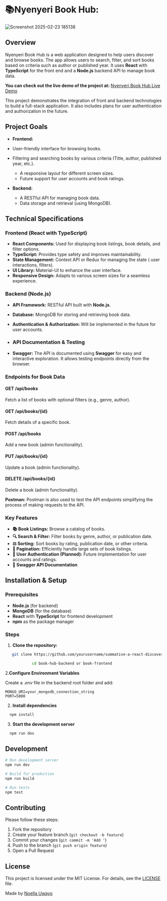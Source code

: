# 📚Nyenyeri Book Hub: 

![Screenshot 2025-02-23 185138](https://github.com/user-attachments/assets/c4bedb63-446f-4678-a195-48b9b9dcce8e)


## Overview
Nyenyeri Book Hub is a web application designed to help users discover and browse books. The app allows users to search, filter, and sort books based on criteria such as author or  published year. It uses **React** with **TypeScript** for the front end and a **Node.js** backend API to manage book data. 

**You can check out the live demo of the project at:**  [Nyenyeri Book Hub Live Demo](https://whimsical-babka-17c8c7.netlify.app/)

This project demonstrates the integration of front and backend technologies to build a full-stack application. It also includes plans for user authentication and authorization in the future.

## Project Goals

- **Frontend:**
 - User-friendly interface for browsing books.
- Filtering and searching books by various criteria (Title, author, published year, etc.).
  - A responsive layout for different screen sizes.
  - Future support for user accounts and book ratings.

- **Backend:**
  - A RESTful API for managing book data.
  - Data storage and retrieval (using MongoDB).

## Technical Specifications

### Frontend (React with TypeScript)

- **React Components:** Used for displaying book listings, book details, and filter options.
- **TypeScript:** Provides type safety and improves maintainability.
- **State Management:** Context API or Redux for managing the state ( user interactions, filters).
- **UI Library:** Material-UI to enhance the user interface.
- **Responsive Design:** Adapts to various screen sizes for a seamless experience.

### Backend (Node.js)

- **API Framework:** RESTful API built with **Node.js**.
- **Database:** MongoDB for storing and retrieving book data.
- **Authentication & Authorization:** Will be implemented in the future for user accounts.
  
- ### API Documentation & Testing
  
- **Swagger:** The API is documented using **Swagger** for easy and interactive exploration. It allows testing endpoints directly from the browser.

### Endpoints for Book Data

#### GET /api/books
Fetch a list of books with optional filters (e.g., genre, author).
#### GET /api/books/{id}
Fetch details of a specific book.
#### POST /api/books
Add a new book (admin functionality).
#### PUT /api/books/{id}
Update a book (admin functionality).
#### DELETE /api/books/{id}
Delete a book (admin functionality).

**Postman:** Postman is also used to test the API endpoints simplifying the process of making requests to the API.

### Key Features
- **📚 Book Listings:** Browse a catalog of books.
- **🔍 Search & Filter:** Filter books by genre, author, or publication date.
- **⚖️ Sorting:** Sort books by rating, publication date, or other criteria.
- **🔢 Pagination:** Efficiently handle large sets of book listings.
- **🔐 User Authentication (Planned):** Future implementation for user accounts and ratings.
- **📝 Swagger API Documentation**

## Installation & Setup

### Prerequisites

- **Node.js** (for backend)
- **MongoDB** (for the database)
- **React** with **TypeScript** for frontend development
- **npm**  as the package manager

### Steps

1. **Clone the repository:**

```bash
   git clone https://github.com/yourusername/summative-a-react-discovery-app-n-uwayo.git

            cd book-hub-backend or book-frontend
```

2.**Configure Environment Variables**

Create a *.env* file in the backend root folder and add:
 
 ```env
MONGO_URI=your_mongodb_connection_string
PORT=5000
```
2. **Install dependencies**

 ```bash
   npm install
   ``` 

3. **Start the development server**

 ```bash
   npm run dev
   ```
## Development

```bash
# Run development server
npm run dev
```

```bash
# Build for production
npm run build
```

```bash
# Run tests
npm test
```

## Contributing
Please follow these steps:

1. Fork the repository
2. Create your feature branch (`git checkout -b feature`)
3. Commit your changes (`git commit -m 'Add '`)
4. Push to the branch (`git push origin feature`)
5. Open a Pull Request

## License

This project is licensed under the MIT License. For details, see the [LICENSE](LICENSE) file.

Made by [Noella Uwayo](https://github.com/n-uwayo)

